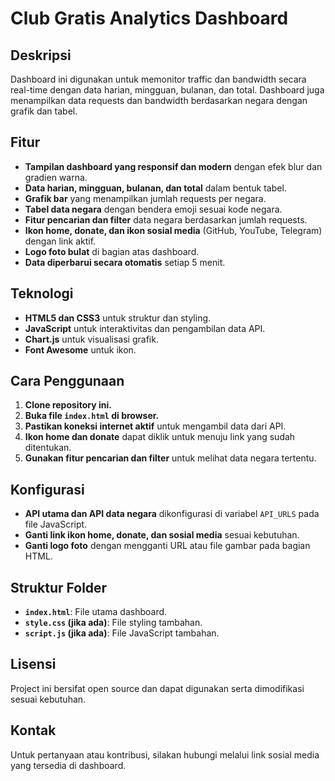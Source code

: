 # Club Gratis Analytics Dashboard

## Deskripsi
Dashboard ini digunakan untuk memonitor traffic dan bandwidth secara real-time dengan data harian, mingguan, bulanan, dan total. Dashboard juga menampilkan data requests dan bandwidth berdasarkan negara dengan grafik dan tabel.

## Fitur
- **Tampilan dashboard yang responsif dan modern** dengan efek blur dan gradien warna.
- **Data harian, mingguan, bulanan, dan total** dalam bentuk tabel.
- **Grafik bar** yang menampilkan jumlah requests per negara.
- **Tabel data negara** dengan bendera emoji sesuai kode negara.
- **Fitur pencarian dan filter** data negara berdasarkan jumlah requests.
- **Ikon home, donate, dan ikon sosial media** (GitHub, YouTube, Telegram) dengan link aktif.
- **Logo foto bulat** di bagian atas dashboard.
- **Data diperbarui secara otomatis** setiap 5 menit.

## Teknologi
- **HTML5 dan CSS3** untuk struktur dan styling.
- **JavaScript** untuk interaktivitas dan pengambilan data API.
- **Chart.js** untuk visualisasi grafik.
- **Font Awesome** untuk ikon.

## Cara Penggunaan
1. **Clone repository ini.**
2. **Buka file `index.html` di browser.**
3. **Pastikan koneksi internet aktif** untuk mengambil data dari API.
4. **Ikon home dan donate** dapat diklik untuk menuju link yang sudah ditentukan.
5. **Gunakan fitur pencarian dan filter** untuk melihat data negara tertentu.

## Konfigurasi
- **API utama dan API data negara** dikonfigurasi di variabel `API_URLS` pada file JavaScript.
- **Ganti link ikon home, donate, dan sosial media** sesuai kebutuhan.
- **Ganti logo foto** dengan mengganti URL atau file gambar pada bagian HTML.

## Struktur Folder
- **`index.html`**: File utama dashboard.
- **`style.css` (jika ada)**: File styling tambahan.
- **`script.js` (jika ada)**: File JavaScript tambahan.

## Lisensi
Project ini bersifat open source dan dapat digunakan serta dimodifikasi sesuai kebutuhan.

## Kontak
Untuk pertanyaan atau kontribusi, silakan hubungi melalui link sosial media yang tersedia di dashboard.
